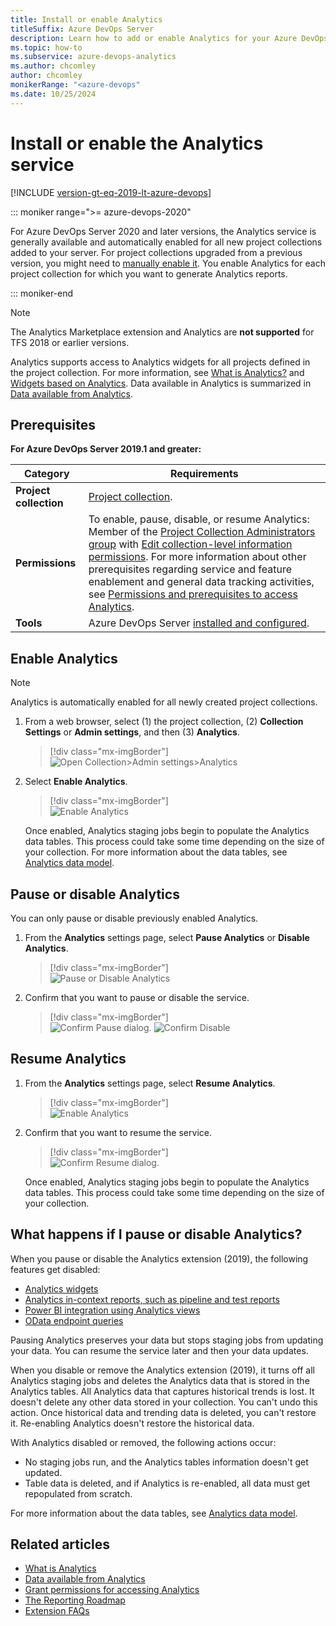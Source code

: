 ```yaml
---
title: Install or enable Analytics
titleSuffix: Azure DevOps Server
description: Learn how to add or enable Analytics for your Azure DevOps Server collection.
ms.topic: how-to
ms.subservice: azure-devops-analytics
ms.author: chcomley
author: chcomley
monikerRange: "<azure-devops"
ms.date: 10/25/2024
---
```


# Install or enable the Analytics service

[!INCLUDE [version-gt-eq-2019-lt-azure-devops](../../includes/version-gt-eq-2019-lt-azure-devops.md)]

::: moniker range=">= azure-devops-2020" 

For Azure DevOps Server 2020 and later versions, the Analytics service is generally available and automatically enabled for all new project collections added to your server. For project collections upgraded from a previous version, you might need to [manually enable it](#enable-analytics). You enable Analytics for each project collection for which you want to generate Analytics reports. 

::: moniker-end

> [!NOTE]
> The Analytics Marketplace extension and Analytics are **not supported** for TFS 2018 or earlier versions.

Analytics supports access to Analytics widgets for all projects defined in the project collection. For more information, see [What is Analytics?](../powerbi/what-is-analytics.md) and [Widgets based on Analytics](analytics-widgets.md). Data available in Analytics is summarized in [Data available from Analytics](../powerbi/data-available-in-analytics.md).

## Prerequisites

**For Azure DevOps Server 2019.1 and greater:**

|Category  | Requirements |
|-------------|-------------|
| **Project collection**   |[Project collection](/azure/devops/server/admin/manage-project-collections).    |
| **Permissions** | To enable, pause, disable, or resume Analytics: Member of the [Project Collection Administrators group](../../organizations/security/change-organization-collection-level-permissions.md) with [Edit collection-level information permissions](../../organizations/security/permissions.md#collection). For more information about other prerequisites regarding service and feature enablement and general data tracking activities, see [Permissions and prerequisites to access Analytics](../analytics/analytics-permissions-prerequisites.md). |
| **Tools** |Azure DevOps Server [installed and configured](/azure/devops/server/install/get-started).  |

<a name="enable-analytics"></a>

## Enable Analytics

> [!NOTE]
> Analytics is automatically enabled for all newly created project collections.

1. From a web browser, select (1) the project collection, (2) **Collection Settings** or **Admin settings**, and then (3) **Analytics**.  

   > [!div class="mx-imgBorder"]  
   > ![Open Collection>Admin settings>Analytics](media/enable-analytics/open-collection-admin-extensions.png) 
1. Select **Enable Analytics**.  

   > [!div class="mx-imgBorder"]  
   > ![Enable Analytics](media/enable-analytics/enable-analytics.png) 

    Once enabled, Analytics staging jobs begin to populate the Analytics data tables. This process could take some time depending on the size of your collection. For more information about the data tables, see [Analytics data model](../extend-analytics/data-model-analytics-service.md).

## Pause or disable Analytics

You can only pause or disable previously enabled Analytics.  

1. From the **Analytics** settings page, select **Pause Analytics** or **Disable Analytics**. 

   > [!div class="mx-imgBorder"]  
   > ![Pause or Disable Analytics](media/enable-analytics/pause-analytics.png) 
2. Confirm that you want to pause or disable the service. 

   > [!div class="mx-imgBorder"]  
   > ![Confirm Pause dialog.](media/enable-analytics/confirm-pause.png)   ![Confirm  Disable](media/enable-analytics/confirm-disable.png)

<a name="resume-analytics"></a>

## Resume Analytics

1. From the **Analytics** settings page, select **Resume Analytics**. 

   > [!div class="mx-imgBorder"]  
   > ![Enable Analytics](media/enable-analytics/enable-analytics.png) 
2. Confirm that you want to resume the service. 

   > [!div class="mx-imgBorder"]  
   > ![Confirm Resume dialog.](media/enable-analytics/confirm-resume.png) 

    Once enabled, Analytics staging jobs begin to populate the Analytics data tables. This process could take some time depending on the size of your collection. 

## What happens if I pause or disable Analytics?

When you pause or disable the Analytics extension (2019), the following features get disabled:

- [Analytics widgets](analytics-widgets.md)
- [Analytics in-context reports, such as pipeline and test reports](overview.md)
- [Power BI integration using Analytics views](../powerbi/what-are-analytics-views.md)
- [OData endpoint queries](../extend-analytics/quick-ref.md) 

Pausing Analytics preserves your data but stops staging jobs from updating your data. You can resume the service later and then your data updates. 

When you disable or remove the Analytics extension (2019), it turns off all Analytics staging jobs and deletes the Analytics data that is stored in the Analytics tables. All Analytics data that captures historical trends is lost. It doesn't delete any other data stored in your collection. You can't undo this action. Once historical data and trending data is deleted, you can't restore it. Re-enabling Analytics doesn't restore the historical data. 

With Analytics disabled or removed, the following actions occur: 

- No staging jobs run, and the Analytics tables information doesn't get updated.  
- Table data is deleted, and if Analytics is re-enabled, all data must get repopulated from scratch.

For more information about the data tables, see [Analytics data model](../extend-analytics/data-model-analytics-service.md).

## Related articles

- [What is Analytics](../powerbi/what-is-analytics.md)
- [Data available from Analytics](../powerbi/data-available-in-analytics.md)
- [Grant permissions for accessing Analytics](../powerbi/analytics-security.md)
- [The Reporting Roadmap](../powerbi/reporting-roadmap.md) 
- [Extension FAQs](../../marketplace/faq-extensions.yml) 

<!--- QUESTION: when would an admin want to pause the service? when they are performing maintenance or moving a server? --> 